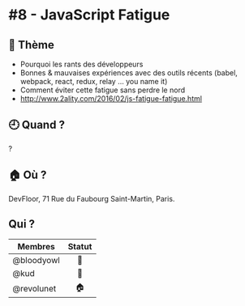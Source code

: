# #8 - JavaScript Fatigue

## 💬 Thème

- Pourquoi les rants des développeurs
- Bonnes & mauvaises expériences avec des outils récents (babel, webpack, react, redux, relay … you name it)
- Comment éviter cette fatigue sans perdre le nord
- http://www.2ality.com/2016/02/js-fatigue-fatigue.html

## 🕘 Quand ?

?

## 🏠 Où ?

DevFloor, 71 Rue du Faubourg Saint-Martin, Paris.

## Qui ?

Membres | Statut |
--------|:------:|
@bloodyowl | 🍻
@kud | 👮
@revolunet | 🏠
